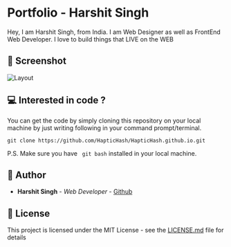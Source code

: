 # Portfolio - Harshit Singh
Hey, I am Harshit Singh, from India. I am Web Designer as well as FrontEnd Web Developer. I love to build things that LIVE on the WEB

##  :mag_right: Screenshot
![Layout](https://cdn.staticaly.com/gh/HapticHash/HapticHash.github.io/master/assets/img/preview.png)

##   :computer: Interested in code ?

You can get the code by simply cloning this repository on your local machine by just writing following in your command prompt/terminal. 
```
git clone https://github.com/HapticHash/HapticHash.github.io.git
```
P.S. Make sure you have ``` git bash``` installed in your local machine.

##  :busts_in_silhouette: Author

* **Harshit Singh** - *Web Developer* - [Github](https://github.com/HapticHash)

##  :page_facing_up: License

This project is licensed under the MIT License - see the [LICENSE.md](LICENSE.md) file for details
